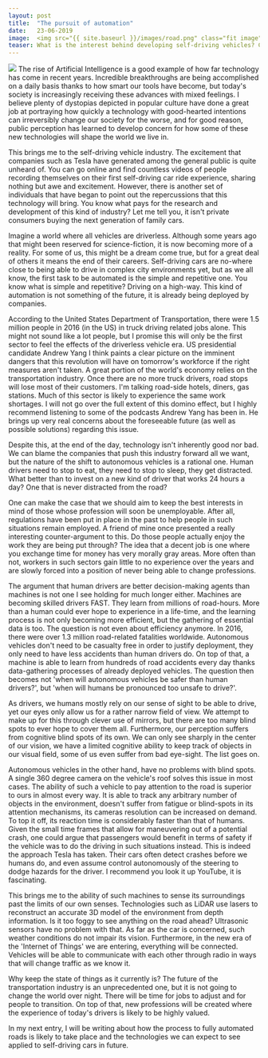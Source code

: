 ```yaml
---
layout: post
title:  "The pursuit of automation"
date:   23-06-2019
image:  <img src="{{ site.baseurl }}/images/road.png" class="fit image">
teaser: What is the interest behind developing self-driving vehicles? Can they ever be better drivers than us humans? How will a transition to autonomous traffic impact our society?
---
```

<img src="{{ site.baseurl }}/images/road.png" class="fit image">
The rise of Artificial Intelligence is a good example of how far technology has come in recent years. Incredible breakthroughs are being accomplished on a daily basis thanks to how smart our tools have become, but today's society is increasingly receiving these advances with mixed feelings. I believe plenty of dystopias depicted in popular culture have done a great job at portraying how quickly a technology with good-hearted intentions can irreversibly change our society for the worse, and for good reason, public perception has learned to develop concern for how some of these new technologies will shape the world we live in. 

This brings me to the self-driving vehicle industry. The excitement that companies such as Tesla have generated among the general public is quite unheard of. You can go online and find countless videos of people recording themselves on their first self-driving car ride experience, sharing nothing but awe and excitement. However, there is another set of individuals that have began to point out the repercussions that this technology will bring. You know what pays for the research and development of this kind of industry? Let me tell you, it isn't private consumers buying the next generation of family cars. 

Imagine a world where all vehicles are driverless. Although some years ago that might been reserved for science-fiction, it is now becoming more of a reality. For some of us, this might be a dream come true, but for a great deal of others it means the end of their careers. Self-driving cars are no-where close to being able to drive in complex city environments yet, but as we all know, the first task to be automated is the simple and repetitive one. You know what is simple and repetitive? Driving on a high-way. This kind of automation is not something of the future, it is already being deployed by companies. 

According to the United States Department of Transportation, there were 1.5 million people in 2016 (in the US) in truck driving related jobs alone. This might not sound like a lot people, but I promise this will only be the first sector to feel the effects of the driverless vehicle era. US presidential candidate Andrew Yang I think paints a clear picture on the imminent dangers that this revolution will have on tomorrow's workforce if the right measures aren't taken. A great portion of the world's economy relies on the transportation industry. Once there are no more truck drivers, road stops will lose most of their customers. I'm talking road-side hotels, diners, gas stations. Much of this sector is likely to experience the same work shortages. I will not go over the full extent of this domino effect, but I highly recommend listening to some of the podcasts Andrew Yang has been in. He brings up very real concerns about the foreseeable future (as well as possible solutions) regarding this issue.

Despite this, at the end of the day, technology isn't inherently good nor bad. We can blame the companies that push this industry forward all we want, but the nature of the shift to autonomous vehicles is a rational one. Human drivers need to stop to eat, they need to stop to sleep, they get distracted. What better than to invest on a new kind of driver that works 24 hours a day? One that is never distracted from the road? 

One can make the case that we should aim to keep the best interests in mind of those whose profession will soon be unemployable. After all, regulations have been put in place in the past to help people in such situations remain employed. A friend of mine once presented a really interesting counter-argument to this. Do those people actually enjoy the work they are being put through? The idea that a decent job is one where you exchange time for money has very morally gray areas. More often than not, workers in such sectors gain little to no experience over the years and are slowly forced into a position of never being able to change professions. 

The argument that human drivers are better decision-making agents than machines is not one I see holding for much longer either. Machines are becoming skilled drivers FAST. They learn from millions of road-hours. More than a human could ever hope to experience in a life-time, and the learning process is not only becoming more efficient, but the gathering of essential data is too. The question is not even about efficiency anymore. In 2016, there were over 1.3 million road-related fatalities worldwide. Autonomous vehicles don't need to be casualty free in order to justify deployment, they only need to have less accidents than human drivers do. On top of that, a machine is able to learn from hundreds of road accidents every day thanks data-gathering processes of already deployed vehicles. The question then becomes not 'when will autonomous vehicles be safer than human drivers?', but 'when will humans be pronounced too unsafe to drive?'.

As drivers, we humans mostly rely on our sense of sight to be able to drive, yet our eyes only allow us for a rather narrow field of view. We attempt to make up for this through clever use of mirrors, but there are too many blind spots to ever hope to cover them all. Furthermore, our perception suffers from cognitive blind spots of its own. We can only see sharply in the center of our vision, we have a limited cognitive ability to keep track of objects in our visual field, some of us even suffer from bad eye-sight. The list goes on. 

Autonomous vehicles in the other hand, have no problems with blind spots. A single 360 degree camera on the vehicle's roof solves this issue in most cases. The ability of such a vehicle to pay attention to the road is superior to ours in almost every way. It is able to track any arbitrary number of objects in the environment, doesn't suffer from fatigue or blind-spots in its attention mechanisms, its cameras resolution can be increased on demand. To top it off, its reaction time is considerably faster than that of humans. Given the small time frames that allow for maneuvering out of a potential crash, one could argue that passengers would benefit in terms of safety if the vehicle was to do the driving in such situations instead. This is indeed the approach Tesla has taken. Their cars often detect crashes before we humans do, and even assume control autonomously of the steering to dodge hazards for the driver. I recommend you look it up YouTube, it is fascinating.

This brings me to the ability of such machines to sense its surroundings past the limits of our own senses. Technologies such as LiDAR use lasers to reconstruct an accurate 3D model of the environment from depth information. Is it too foggy to see anything on the road ahead? Ultrasonic sensors have no problem with that. As far as the car is concerned, such weather conditions do not impair its vision. Furthermore, in the new era of the 'Internet of Things' we are entering, everything will be connected. Vehicles will be able to communicate with each other through radio in ways that will change traffic as we know it.

Why keep the state of things as it currently is? The future of the transportation industry is an unprecedented one, but it is not going to change the world over night. There will be time for jobs to adjust and for people to transition. On top of that, new professions will be created where the experience of today's drivers is likely to be highly valued.

In my next entry, I will be writing about how the process to fully automated roads is likely to take place and the technologies we can expect to see applied to self-driving cars in future.
